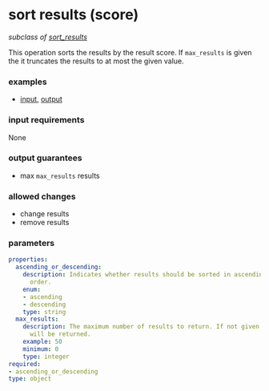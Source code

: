 # sort results (score)

_subclass of [sort_results](./sort_results.md)_

This operation sorts the results by the result score. If `max_results` is given the it truncates the results to at most the given value.

### examples

- [input](../examples/sort/messages/01_results_full.json), [output](../examples/sort/messages/03_sorted_results_score.json)

### input requirements

None

### output guarantees

- max `max_results` results

### allowed changes

- change results
- remove results

### parameters

```yaml
properties:
  ascending_or_descending:
    description: Indicates whether results should be sorted in ascending or descending
      order.
    enum:
    - ascending
    - descending
    type: string
  max_results:
    description: The maximum number of results to return. If not given all results
      will be returned.
    example: 50
    minimum: 0
    type: integer
required:
- ascending_or_descending
type: object
```
